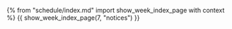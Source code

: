 {% from "schedule/index.md" import show_week_index_page with context %}
{{ show_week_index_page(7, "notices") }}

